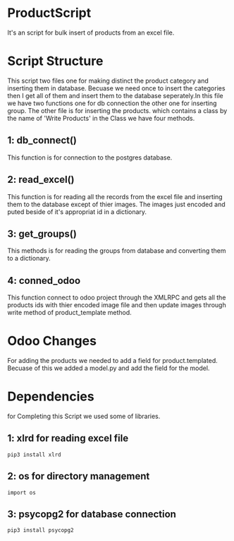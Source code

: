 # ProductScript
It's an script for bulk insert of products from an excel file.
# Script Structure
This script two files one for making distinct the product category and inserting them in database. Becuase we need once to insert the categories then I get all of them and insert them to the database seperately.In this file we have two functions one for db connection the other one for inserting group.
The other file is for inserting the products. which contains a class by the name of 'Write Products'
in the Class we have four methods.
## 1: db_connect() 
This function is for connection to the postgres database.
## 2: read_excel()
This function is for reading all the records from the excel file and inserting them to the database except of thier images. The images just encoded and puted beside of it's appropriat id in a dictionary.
## 3: get_groups()
This methods is for reading the groups from database and converting them to a dictionary.
## 4: conned_odoo
This function connect to odoo project through the XMLRPC and gets all the products ids with thier encoded image file and then update images through write method of product_template method.

# Odoo Changes
For adding the products we needed to add a field for product.templated. Becuase of this we added a model.py and add the field for the model.

# Dependencies
for Completing this Script we used some of libraries.
## 1: xlrd for reading excel file 
```pip3 install xlrd```
## 2: os for directory management
```import os```
## 3: psycopg2 for database connection
```pip3 install psycopg2```
## 
